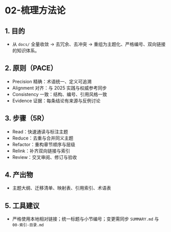 # 02-梳理方法论

## 1. 目的

- 从 `docs/` 全量收敛 → 去冗余、去冲突 → 重组为主题化、严格编号、双向链接的知识体系。

## 2. 原则（PACE）

- Precision 精确：术语统一、定义可追溯
- Alignment 对齐：与 2025 实践与权威参考同步
- Consistency 一致：结构、编号、引用风格一致
- Evidence 证据：每条结论有来源与反例讨论

## 3. 步骤（5R）

- Read：快速通读与标注主题
- Reduce：去重与合并同义主题
- Refactor：重构章节顺序与层级
- Relink：补齐双向链接与索引
- Review：交叉审阅、修订与验收

## 4. 产出物

- 主题大纲、迁移清单、映射表、引用索引、术语表

## 5. 工具建议

- 严格使用本地相对链接；统一标题与小节编号；变更需同步 `SUMMARY.md` 与 `00-索引-目录.md`
